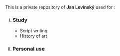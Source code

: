 <p>This is a private repository of <b>Jan Levínský</b> used for :
	<ol>
		<li type="I"><h3>Study</h3>
			<ul>
				<li>Script writing
				<li>History of art
			</ul>
		<li type="I"><h3>Personal use</h3>
	</ol>
</p>